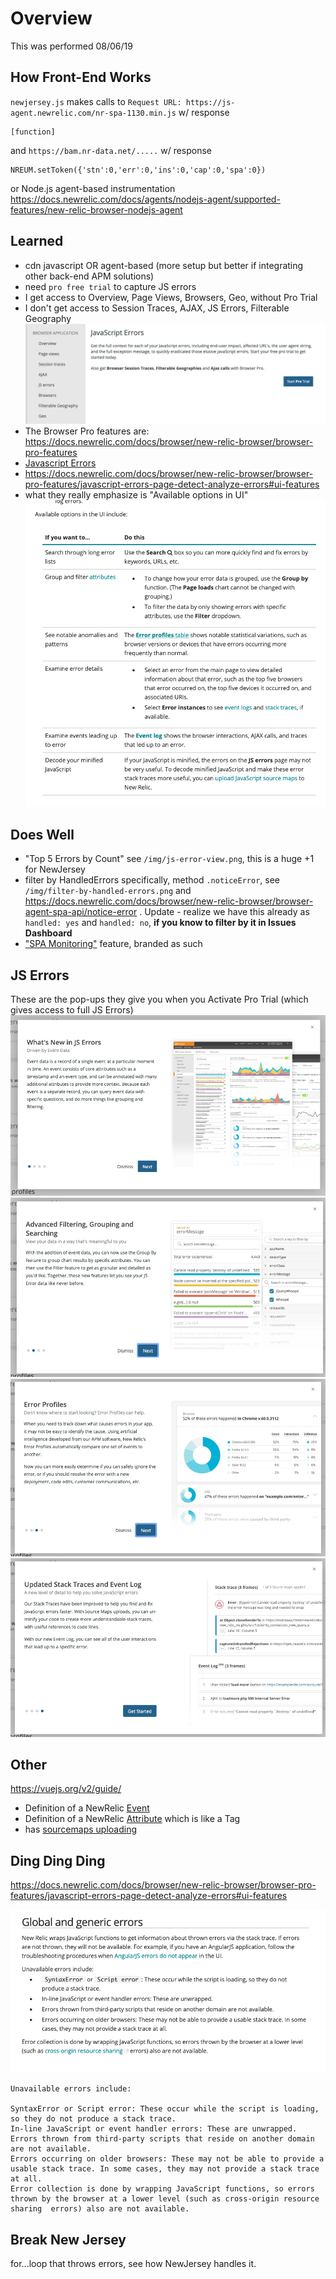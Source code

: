 # Overview
This was performed 08/06/19

## How Front-End Works
`newjersey.js` makes calls to `Request URL: https://js-agent.newrelic.com/nr-spa-1130.min.js`
w/ response
```
[function]
```
and
`https://bam.nr-data.net/.....`
w/ response
```
NREUM.setToken({'stn':0,'err':0,'ins':0,'cap':0,'spa':0})
```

or
Node.js agent-based instrumentation https://docs.newrelic.com/docs/agents/nodejs-agent/supported-features/new-relic-browser-nodejs-agent


## Learned
- cdn javascript OR agent-based (more setup but better if integrating other back-end APM solutions)
- need `pro free trial` to capture JS errors
- I get access to Overview, Page Views, Browsers, Geo, without Pro Trial
- I don't get access to Session Traces, AJAX, JS Errors, Filterable Geography
![Image of Browser Application](./img/browser-application.png)
- The Browser Pro features are: https://docs.newrelic.com/docs/browser/new-relic-browser/browser-pro-features
- [Javascript Errors](https://docs.newrelic.com/docs/browser/new-relic-browser/browser-pro-features/javascript-errors-page-detect-analyze-errors)
- https://docs.newrelic.com/docs/browser/new-relic-browser/browser-pro-features/javascript-errors-page-detect-analyze-errors#ui-features
- what they really emphasize is "Available options in UI" ![Image of Available Options](./img/available-options-in-ui.png)

## Does Well
- "Top 5 Errors by Count" see `/img/js-error-view.png`, this is a huge +1 for NewJersey
- filter by HandledErrors specifically, method `.noticeError`, see `/img/filter-by-handled-errors.png` and https://docs.newrelic.com/docs/browser/new-relic-browser/browser-agent-spa-api/notice-error . Update - realize we have this already as `handled: yes` and `handled: no`, **if you know to filter by it in Issues Dashboard**
- ["SPA Monitoring"](https://docs.newrelic.com/docs/browser/single-page-app-monitoring/get-started/install-single-page-app-monitoring-new-relic-browser) feature, branded as such 


## JS Errors
These are the pop-ups they give you when you Activate Pro Trial (which gives access to full JS Errors)
![Image Onboarding 1](./img/js-error-onboarding-1.png)
![Image Onboarding 2](./img/js-error-onboarding-2.png)
![Image Onboarding 3](./img/js-error-onboarding-3.png)
![Image Onboarding 4](./img/js-error-onboarding-4.png)

## Other
https://vuejs.org/v2/guide/
- Definition of a NewRelic [Event](https://docs.newrelic.com/docs/using-new-relic/welcome-new-relic/get-started/glossary#event)
- Definition of a NewRelic [Attribute](https://docs.newrelic.com/docs/using-new-relic/welcome-new-relic/get-started/glossary#attribute) which is like a Tag
- has [sourcemaps uploading](https://docs.newrelic.com/docs/browser/new-relic-browser/browser-pro-features/upload-source-maps-un-minify-js-errors)

## Ding Ding Ding
https://docs.newrelic.com/docs/browser/new-relic-browser/browser-pro-features/javascript-errors-page-detect-analyze-errors#ui-features

![Image Ding Ding Ding](./img/ding-ding-ding.png)
```
Unavailable errors include:

SyntaxError or Script error: These occur while the script is loading, so they do not produce a stack trace.
In-line JavaScript or event handler errors: These are unwrapped.
Errors thrown from third-party scripts that reside on another domain are not available.
Errors occurring on older browsers: These may not be able to provide a usable stack trace. In some cases, they may not provide a stack trace at all.
Error collection is done by wrapping JavaScript functions, so errors thrown by the browser at a lower level (such as cross-origin resource sharing  errors) also are not available.

```

## Break New Jersey
for...loop that throws errors, see how NewJersey handles it.

